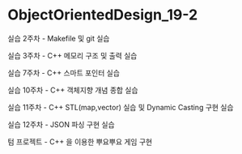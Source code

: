 # ObjectOrientedDesign_19-2

실습 2주차 - Makefile 및 git 실습

실습 3주차 - C++ 메모리 구조 및 출력 실습

실습 7주차 - C++ 스마트 포인터 실습

실습 10주차 - C++ 객체지향 개념 종합 실습

실습 11주차 - C++ STL(map,vector) 실습 및 Dynamic Casting 구현 실습

실습 12주차 - JSON 파싱 구현 실습

텀 프로젝트 - C++ 을 이용한 뿌요뿌요 게임 구현
